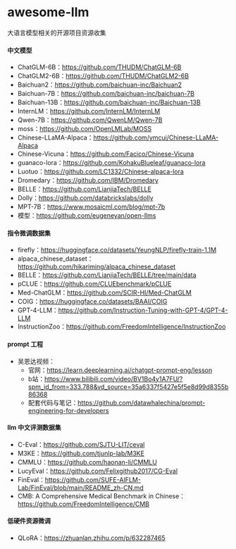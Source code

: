 # awesome-llm
大语言模型相关的开源项目资源收集

#### 中文模型
- ChatGLM-6B：https://github.com/THUDM/ChatGLM-6B
- ChatGLM2-6B：https://github.com/THUDM/ChatGLM2-6B
- Baichuan2：https://github.com/baichuan-inc/Baichuan2
- Baichuan-7B：https://github.com/baichuan-inc/baichuan-7B
- Baichuan-13B：https://github.com/baichuan-inc/Baichuan-13B
- InternLM：https://github.com/InternLM/InternLM
- Qwen-7B：https://github.com/QwenLM/Qwen-7B
- moss：https://github.com/OpenLMLab/MOSS
- Chinese-LLaMA-Alpaca：https://github.com/ymcui/Chinese-LLaMA-Alpaca
- Chinese-Vicuna：https://github.com/Facico/Chinese-Vicuna
- guanaco-lora：https://github.com/KohakuBlueleaf/guanaco-lora
- Luotuo：https://github.com/LC1332/Chinese-alpaca-lora
- Dromedary：https://github.com/IBM/Dromedary
- BELLE：https://github.com/LianjiaTech/BELLE
- Dolly：https://github.com/databrickslabs/dolly
- MPT-7B：https://www.mosaicml.com/blog/mpt-7b
- 模型：https://github.com/eugeneyan/open-llms

#### 指令微调数据集
- firefly：https://huggingface.co/datasets/YeungNLP/firefly-train-1.1M
- alpaca_chinese_dataset：https://github.com/hikariming/alpaca_chinese_dataset
- BELLE：https://github.com/LianjiaTech/BELLE/tree/main/data
- pCLUE：https://github.com/CLUEbenchmark/pCLUE
- Med-ChatGLM：https://github.com/SCIR-HI/Med-ChatGLM
- COIG：https://huggingface.co/datasets/BAAI/COIG
- GPT-4-LLM：https://github.com/Instruction-Tuning-with-GPT-4/GPT-4-LLM
- InstructionZoo：https://github.com/FreedomIntelligence/InstructionZoo

#### prompt 工程
- 吴恩达视频：
  - 官网：https://learn.deeplearning.ai/chatgpt-prompt-eng/lesson
  - b站：https://www.bilibili.com/video/BV1Bo4y1A7FU/?spm_id_from=333.788&vd_source=35a6337f5427e5f5e8d99d8355b86368
  - 配套代码与笔记：https://github.com/datawhalechina/prompt-engineering-for-developers

#### llm 中文评测数据集
- C-Eval：https://github.com/SJTU-LIT/ceval
- M3KE：https://github.com/tjunlp-lab/M3KE
- CMMLU：https://github.com/haonan-li/CMMLU
- LucyEval：https://github.com/Felixgithub2017/CG-Eval
- FinEval：https://github.com/SUFE-AIFLM-Lab/FinEval/blob/main/README_zh-CN.md
- CMB: A Comprehensive Medical Benchmark in Chinese：https://github.com/FreedomIntelligence/CMB

#### 低硬件资源微调
- QLoRA：https://zhuanlan.zhihu.com/p/632287465
